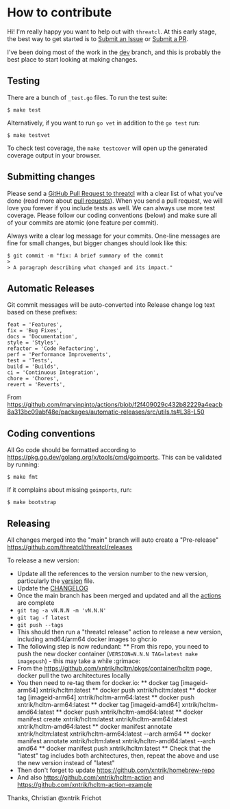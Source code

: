 # How to contribute

Hi! I'm really happy you want to help out with `threatcl`. At this early stage, the best way to get started is to [Submit an Issue](https://github.com/threatcl/threatcl/issues) or [Submit a PR](https://github.com/threatcl/threatcl/pulls).

I've been doing most of the work in the [dev](https://github.com/threatcl/threatcl/tree/dev) branch, and this is probably the best place to start looking at making changes.

## Testing

There are a bunch of `_test.go` files. To run the test suite:

```
$ make test
```

Alternatively, if you want to run `go vet` in addition to the `go test` run:

```
$ make testvet
```

To check test coverage, the `make testcover` will open up the generated coverage output in your browser.

## Submitting changes

Please send a [GitHub Pull Request to threatcl](https://github.com/threatcl/threatcl/pulls) with a clear list of what you've done (read more about [pull requests](http://help.github.com/pull-requests/)). When you send a pull request, we will love you forever if you include tests as well. We can always use more test coverage. Please follow our coding conventions (below) and make sure all of your commits are atomic (one feature per commit).

Always write a clear log message for your commits. One-line messages are fine for small changes, but bigger changes should look like this:

    $ git commit -m "fix: A brief summary of the commit
    > 
    > A paragraph describing what changed and its impact."

## Automatic Releases

Git commit messages will be auto-converted into Release change log text based on these prefixes:

```
feat = 'Features',
fix = 'Bug Fixes',
docs = 'Documentation',
style = 'Styles',
refactor = 'Code Refactoring',
perf = 'Performance Improvements',
test = 'Tests',
build = 'Builds',
ci = 'Continuous Integration',
chore = 'Chores',
revert = 'Reverts',
```

From https://github.com/marvinpinto/actions/blob/f2f409029c432b82229a4eacb8a313bc09abf48e/packages/automatic-releases/src/utils.ts#L38-L50

## Coding conventions

All Go code should be formatted according to https://pkg.go.dev/golang.org/x/tools/cmd/goimports. This can be validated by running:

```
$ make fmt
```

If it complains about missing `goimports`, run:

```
$ make bootstrap
```

## Releasing

All changes merged into the "main" branch will auto create a "Pre-release" https://github.com/threatcl/threatcl/releases

To release a new version:
* Update all the references to the version number to the new version, particularly the [version](version/version.go) file.
* Update the [CHANGELOG](CHANGELOG.md)
* Once the main branch has been merged and updated and all the [actions](https://github.com/threatcl/threatcl/actions) are complete
* `git tag -a vN.N.N -m 'vN.N.N'`
* `git tag -f latest`
* `git push --tags`
* This should then run a "threatcl release" action to release a new version, including amd64/arm64 docker images to ghcr.io
* The following step is now redundant:
** From this repo, you need to push the new docker container (`VERSION=N.N.N TAG=latest make imagepush`) - this may take a while :grimace:
* From the https://github.com/xntrik/hcltm/pkgs/container/hcltm page, docker pull the two architectures locally
* You then need to re-tag them for docker.io:
** docker tag [imageid-arm64] xntrik/hcltm:latest
** docker push xntrik/hcltm:latest
** docker tag [imageid-arm64] xntrik/hcltm-arm64:latest
** docker push xntrik/hcltm-arm64:latest
** docker tag [imageid-amd64] xntrik/hcltm-amd64:latest
** docker push xntrik/hcltm-amd64:latest
** docker manifest create xntrik/hcltm:latest xntrik/hcltm-arm64:latest xntrik/hcltm-amd64:latest
** docker manifest annotate xntrik/hcltm:latest xntrik/hcltm-arm64:latest --arch arm64
** docker manifest annotate xntrik/hcltm:latest xntrik/hcltm-amd64:latest --arch amd64
** docker manifest push xntrik/hcltm:latest
** Check that the "latest" tag includes both architectures, then, repeat the above and use the new version instead of "latest"
* Then don't forget to update https://github.com/xntrik/homebrew-repo
* And also https://github.com/xntrik/hcltm-action and https://github.com/xntrik/hcltm-action-example

Thanks,
Christian @xntrik Frichot
